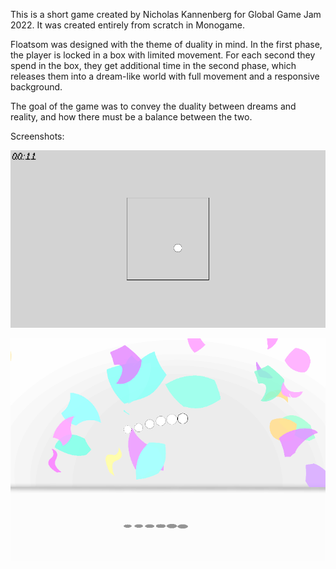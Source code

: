 This is a short game created by Nicholas Kannenberg for Global Game Jam 2022. It was created entirely from scratch in Monogame.

Floatsom was designed with the theme of duality in mind. In the first phase, the player is locked in a box with limited movement. 
For each second they spend in the box, they get additional time in the second phase, which releases them into a dream-like world with full movement and a responsive background.

The goal of the game was to convey the duality between dreams and reality, and how there must be a balance between the two.

Screenshots:

![Screenshot](FloatsomGameplaySC3.png)

![Screenshot](FloatsomScreenshot.png)
